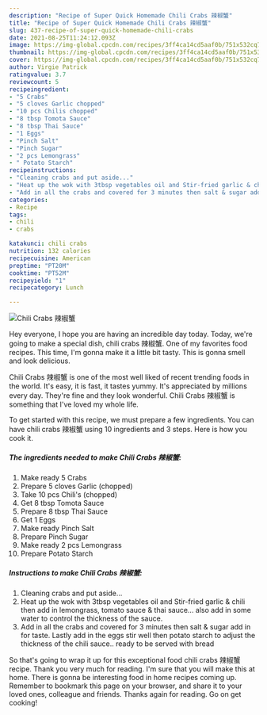 ```yaml
---
description: "Recipe of Super Quick Homemade Chili Crabs 辣椒蟹"
title: "Recipe of Super Quick Homemade Chili Crabs 辣椒蟹"
slug: 437-recipe-of-super-quick-homemade-chili-crabs
date: 2021-08-25T11:24:12.093Z
image: https://img-global.cpcdn.com/recipes/3ff4ca14cd5aaf0b/751x532cq70/chili-crabs-辣椒蟹-recipe-main-photo.jpg
thumbnail: https://img-global.cpcdn.com/recipes/3ff4ca14cd5aaf0b/751x532cq70/chili-crabs-辣椒蟹-recipe-main-photo.jpg
cover: https://img-global.cpcdn.com/recipes/3ff4ca14cd5aaf0b/751x532cq70/chili-crabs-辣椒蟹-recipe-main-photo.jpg
author: Virgie Patrick
ratingvalue: 3.7
reviewcount: 5
recipeingredient:
- "5 Crabs"
- "5 cloves Garlic chopped"
- "10 pcs Chilis chopped"
- "8 tbsp Tomota Sauce"
- "8 tbsp Thai Sauce"
- "1 Eggs"
- "Pinch Salt"
- "Pinch Sugar"
- "2 pcs Lemongrass"
- " Potato Starch"
recipeinstructions:
- "Cleaning crabs and put aside..."
- "Heat up the wok with 3tbsp vegetables oil and Stir-fried garlic & chili then add in lemongrass, tomato sauce & thai sauce... also add in some water to control the thickness of the sauce."
- "Add in all the crabs and covered for 3 minutes then salt & sugar add in for taste. Lastly add in the eggs stir well then potato starch to adjust the thickness of the chili sauce.. ready to be served with bread"
categories:
- Recipe
tags:
- chili
- crabs

katakunci: chili crabs 
nutrition: 132 calories
recipecuisine: American
preptime: "PT20M"
cooktime: "PT52M"
recipeyield: "1"
recipecategory: Lunch

---
```



![Chili Crabs 辣椒蟹](https://img-global.cpcdn.com/recipes/3ff4ca14cd5aaf0b/751x532cq70/chili-crabs-辣椒蟹-recipe-main-photo.jpg)

Hey everyone, I hope you are having an incredible day today. Today, we're going to make a special dish, chili crabs 辣椒蟹. One of my favorites food recipes. This time, I'm gonna make it a little bit tasty. This is gonna smell and look delicious.



Chili Crabs 辣椒蟹 is one of the most well liked of recent trending foods in the world. It's easy, it is fast, it tastes yummy. It's appreciated by millions every day. They're fine and they look wonderful. Chili Crabs 辣椒蟹 is something that I've loved my whole life.


To get started with this recipe, we must prepare a few ingredients. You can have chili crabs 辣椒蟹 using 10 ingredients and 3 steps. Here is how you cook it.

<!--inarticleads1-->

##### The ingredients needed to make Chili Crabs 辣椒蟹:

1. Make ready 5 Crabs
1. Prepare 5 cloves Garlic (chopped)
1. Take 10 pcs Chili&#39;s (chopped)
1. Get 8 tbsp Tomota Sauce
1. Prepare 8 tbsp Thai Sauce
1. Get 1 Eggs
1. Make ready Pinch Salt
1. Prepare Pinch Sugar
1. Make ready 2 pcs Lemongrass
1. Prepare  Potato Starch




<!--inarticleads2-->

##### Instructions to make Chili Crabs 辣椒蟹:

1. Cleaning crabs and put aside...
1. Heat up the wok with 3tbsp vegetables oil and Stir-fried garlic & chili then add in lemongrass, tomato sauce & thai sauce... also add in some water to control the thickness of the sauce.
1. Add in all the crabs and covered for 3 minutes then salt & sugar add in for taste. Lastly add in the eggs stir well then potato starch to adjust the thickness of the chili sauce.. ready to be served with bread




So that's going to wrap it up for this exceptional food chili crabs 辣椒蟹 recipe. Thank you very much for reading. I'm sure that you will make this at home. There is gonna be interesting food in home recipes coming up. Remember to bookmark this page on your browser, and share it to your loved ones, colleague and friends. Thanks again for reading. Go on get cooking!
